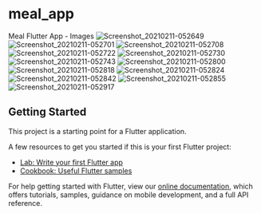 # meal_app

Meal Flutter App - Images 
![Screenshot_20210211-052649](https://user-images.githubusercontent.com/42122633/107601188-a526a200-6c2e-11eb-9ffd-dd1317624c68.png)
![Screenshot_20210211-052701](https://user-images.githubusercontent.com/42122633/107601190-a788fc00-6c2e-11eb-902e-f7bae6d8dca4.png)
![Screenshot_20210211-052708](https://user-images.githubusercontent.com/42122633/107601191-a952bf80-6c2e-11eb-8919-66449a385b26.png)
![Screenshot_20210211-052722](https://user-images.githubusercontent.com/42122633/107601192-aa83ec80-6c2e-11eb-9296-3ed008df1da9.png)
![Screenshot_20210211-052730](https://user-images.githubusercontent.com/42122633/107601197-ae177380-6c2e-11eb-82b9-a248a1de3d67.png)
![Screenshot_20210211-052743](https://user-images.githubusercontent.com/42122633/107601202-b1aafa80-6c2e-11eb-87cd-4be7adf2e295.png)
![Screenshot_20210211-052800](https://user-images.githubusercontent.com/42122633/107601208-b53e8180-6c2e-11eb-8565-ae8614715f48.png)
![Screenshot_20210211-052818](https://user-images.githubusercontent.com/42122633/107601212-b7a0db80-6c2e-11eb-9a9d-3956ea2410ad.png)
![Screenshot_20210211-052824](https://user-images.githubusercontent.com/42122633/107601216-bbccf900-6c2e-11eb-9936-2efe1dd3ad76.png)
![Screenshot_20210211-052842](https://user-images.githubusercontent.com/42122633/107601221-bec7e980-6c2e-11eb-8402-5c7c8378f843.png)
![Screenshot_20210211-052855](https://user-images.githubusercontent.com/42122633/107601224-c1c2da00-6c2e-11eb-88fa-f97744950a33.png)
![Screenshot_20210211-052917](https://user-images.githubusercontent.com/42122633/107601226-c2f40700-6c2e-11eb-86a7-c183e0f42c97.png)


## Getting Started

This project is a starting point for a Flutter application.

A few resources to get you started if this is your first Flutter project:

- [Lab: Write your first Flutter app](https://flutter.dev/docs/get-started/codelab)
- [Cookbook: Useful Flutter samples](https://flutter.dev/docs/cookbook)

For help getting started with Flutter, view our
[online documentation](https://flutter.dev/docs), which offers tutorials,
samples, guidance on mobile development, and a full API reference.
